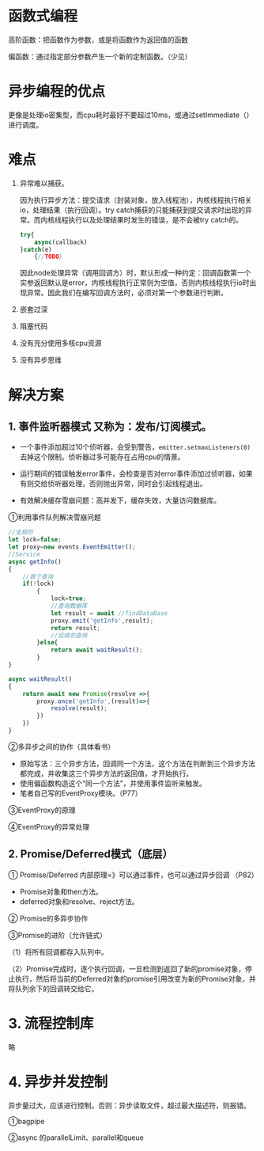 # 函数式编程

高阶函数：把函数作为参数，或是将函数作为返回值的函数

偏函数：通过指定部分参数产生一个新的定制函数。（少见）

# 异步编程的优点

更像是处理io密集型，而cpu耗时最好不要超过10ms，或通过setImmediate（）进行调度。

# 难点

1. 异常难以捕获。

   因为执行异步方法：提交请求（封装对象，放入线程池），内核线程执行相关io，处理结果（执行回调）。try catch捕获的只能捕获到提交请求时出现的异常。而内核线程执行以及处理结果时发生的错误，是不会被try catch的。

   ```js
   try{
       async(callback)
   }catch(e)
       {//TODO}
   ```

   因此node处理异常（调用回调方）时，默认形成一种约定：回调函数第一个实参返回默认是error，内核线程执行正常则为空值，否则内核线程执行io时出现异常。因此我们在编写回调方法时，必须对第一个参数进行判断。

2. 嵌套过深
3. 阻塞代码
4. 没有充分使用多核cpu资源
5. 没有异步思维

# 解决方案

## 1. 事件监听器模式 又称为：发布/订阅模式。

- 一个事件添加超过10个侦听器，会受到警告，`emitter.setmaxListeners(0)`去掉这个限制。侦听器过多可能存在占用cpu的情景。
- 运行期间的错误触发error事件，会检查是否对error事件添加过侦听器，如果有则交给侦听器处理，否则抛出异常，同时会引起线程退出。

- 有效解决缓存雪崩问题：高并发下，缓存失效，大量访问数据库。

①利用事件队列解决雪崩问题

```js
//全局的
let lock=false;
let proxy=new events.EventEmitter();
//Service
async getInfo()
{
    //首个查询
    if(!lock)
        {
            lock=true;
            //查询数据库
            let result = await //findDataBase
            proxy.emit('getInfo',result);
            return result;
            //后续的查询
        }else{
            return await waitResult();
        }
}

async waitResult()
{
    return await new Promise(resolve =>{
        proxy.once('getInfo',(result)=>{
            resolve(result);
        })
    })
}
```

②多异步之间的协作（具体看书）

- 原始写法：三个异步方法，回调同一个方法，这个方法在判断到三个异步方法都完成，并收集这三个异步方法的返回值，才开始执行。
- 使用偏函数构造这个“同一个方法”，并使用事件监听来触发。
- 笔者自己写的EventProxy模块。（P77）

③EventProxy的原理

④EventProxy的异常处理

## 2. Promise/Deferred模式（底层）

① Promise/Deferred 内部原理=》可以通过事件，也可以通过异步回调 （P82）

- Promise对象和then方法。
- deferred对象和resolve、reject方法。

② Promise的多异步协作

③Promise的进阶（允许链式）

（1）将所有回调都存入队列中。

（2）Promise完成时，逐个执行回调，一旦检测到返回了新的promise对象，停止执行，然后将当前的Deferred对象的promise引用改变为新的Promise对象，并将队列余下的回调转交给它。

# 3. 流程控制库

略

# 4. 异步并发控制

异步量过大，应该进行控制。否则：异步读取文件，超过最大描述符，则报错。

①bagpipe

②async 的parallelLimit、parallel和queue

